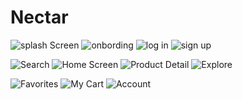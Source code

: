 # Nectar


![splash Screen](https://user-images.githubusercontent.com/63204358/197622501-531a2396-259b-4729-ad32-076edfddcb92.png) ![onbording](https://user-images.githubusercontent.com/63204358/197622488-e689a224-cab1-4ab3-8079-e2dd57394b0b.png) ![log in](https://user-images.githubusercontent.com/63204358/197622479-4f2ad18c-7a02-461a-9b36-1e8690ce9adc.png) ![sign up](https://user-images.githubusercontent.com/63204358/197622499-3c20224a-3045-41fe-914b-5aa8b26cfb34.png) 

![Search](https://user-images.githubusercontent.com/63204358/197622496-0ce544b1-f00b-4ece-9933-6c20a298ade5.png) ![Home Screen](https://user-images.githubusercontent.com/63204358/197622475-6bad34e5-353b-4463-a2fe-a3b85a73448b.png) ![Product Detail](https://user-images.githubusercontent.com/63204358/197622494-7ed56004-8844-44b3-a1be-f8845fcddec7.png) ![Explore](https://user-images.githubusercontent.com/63204358/197622467-0391462d-fee8-4291-a1d9-c28859e14c12.png) 

![Favorites](https://user-images.githubusercontent.com/63204358/197622473-6ed325a2-9d02-4542-9c2a-ff57a6c0327a.png) ![My Cart](https://user-images.githubusercontent.com/63204358/197622483-a03b7a03-c00c-41fc-a3a0-d4577287d87a.png) ![Account](https://user-images.githubusercontent.com/63204358/197622507-d7bdd49e-8f58-4b2a-b4fa-c81a21751d67.png)



